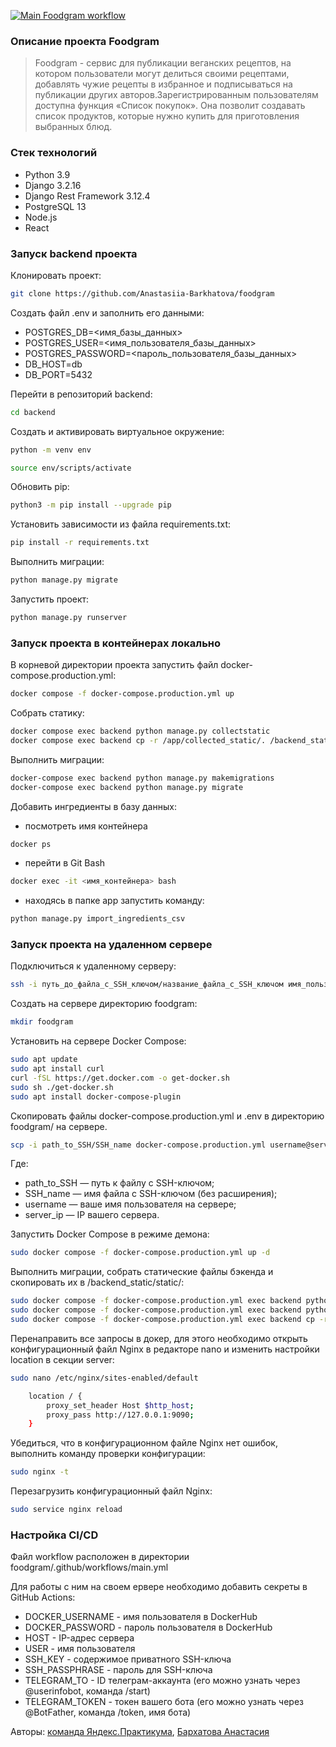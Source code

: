 
[![Main Foodgram workflow](https://github.com/Anastasiia-Barkhatova/foodgram/actions/workflows/main.yml/badge.svg)](https://github.com/Anastasiia-Barkhatova/foodgram/actions/workflows/main.yml)

### **Описание проекта Foodgram**

> Foodgram - сервис для публикации веганских рецептов, на котором пользователи могут делиться своими рецептами, добавлять чужие рецепты в избранное и подписываться на публикации других авторов.Зарегистрированным пользователям доступна функция «Список покупок». Она позволит создавать список продуктов, которые нужно купить для приготовления выбранных блюд.

### **Cтек технологий**

- Python 3.9
- Django 3.2.16
- Django Rest Framework 3.12.4
- PostgreSQL 13
- Node.js
- React

### **Запуск backend проекта**

Клонировать проект:

```bash
git clone https://github.com/Anastasiia-Barkhatova/foodgram
```

Создать файл .env и заполнить его данными:

- POSTGRES_DB=<имя_базы_данных>
- POSTGRES_USER=<имя_пользователя_базы_данных>
- POSTGRES_PASSWORD=<пароль_пользователя_базы_данных>
- DB_HOST=db
- DB_PORT=5432


Перейти в репозиторий backend:

```bash
cd backend
```

Cоздать и активировать виртуальное окружение:

```bash
python -m venv env
```

```bash
source env/scripts/activate
```

Обновить pip:

```bash
python3 -m pip install --upgrade pip
```

Установить зависимости из файла requirements.txt:

```bash
pip install -r requirements.txt
```

Выполнить миграции:

```bash
python manage.py migrate
```

Запустить проект:

```bash
python manage.py runserver
```


### **Запуск проекта в контейнерах локально**

В корневой директории проекта запустить файл docker-compose.production.yml:

```bash
docker compose -f docker-compose.production.yml up
```
Собрать статику:

```bash
docker compose exec backend python manage.py collectstatic
docker compose exec backend cp -r /app/collected_static/. /backend_static/static/
```

Выполнить миграции:

```bash
docker-compose exec backend python manage.py makemigrations
docker-compose exec backend python manage.py migrate
```

Добавить ингредиенты в базу данных:

- посмотреть имя контейнера

```bash
docker ps
```

- перейти в Git Bash

```bash
docker exec -it <имя_контейнера> bash
```

- находясь в папке app запустить команду:

```bash
python manage.py import_ingredients_csv
```


### **Запуск проекта на удаленном сервере**

Подключиться к удаленному серверу:

```bash
ssh -i путь_до_файла_с_SSH_ключом/название_файла_с_SSH_ключом имя_пользователя@ip_адрес_сервера 
```

Создать на сервере директорию foodgram:

```bash
mkdir foodgram
```

Установить на сервере Docker Compose:

```bash
sudo apt update
sudo apt install curl
curl -fSL https://get.docker.com -o get-docker.sh
sudo sh ./get-docker.sh
sudo apt install docker-compose-plugin 
```

Скопировать файлы docker-compose.production.yml и .env в директорию foodgram/ на сервере.

```bash
scp -i path_to_SSH/SSH_name docker-compose.production.yml username@server_ip:/home/username/foodgram/docker-compose.production.yml
```
Где:
- path_to_SSH — путь к файлу с SSH-ключом;
- SSH_name — имя файла с SSH-ключом (без расширения);
- username — ваше имя пользователя на сервере;
- server_ip — IP вашего сервера.

Запустить Docker Compose в режиме демона:

```bash
sudo docker compose -f docker-compose.production.yml up -d
```

Выполнить миграции, собрать статические файлы бэкенда и скопировать их в /backend_static/static/:

```bash
sudo docker compose -f docker-compose.production.yml exec backend python manage.py migrate
sudo docker compose -f docker-compose.production.yml exec backend python manage.py collectstatic
sudo docker compose -f docker-compose.production.yml exec backend cp -r /app/collected_static/. /backend_static/static/
```

Перенаправить все запросы в докер, для этого необходимо открыть конфигурационный файл Nginx в редакторе nano и изменить настройки location в секции server:

```bash
sudo nano /etc/nginx/sites-enabled/default
```
```bash
    location / {
        proxy_set_header Host $http_host;
        proxy_pass http://127.0.0.1:9090;
    }
```

Убедиться, что в конфигурационном файле Nginx нет ошибок, выполнить команду проверки конфигурации:

```bash
sudo nginx -t
```

Перезагрузить конфигурационный файл Nginx:

```bash
sudo service nginx reload
```

### **Настройка CI/CD**

Файл workflow расположен в директории foodgram/.github/workflows/main.yml

Для работы с ним на своем ервере необходимо добавить секреты в GitHub Actions:

- DOCKER_USERNAME - имя пользователя в DockerHub
- DOCKER_PASSWORD - пароль пользователя в DockerHub
- HOST - IP-адрес сервера
- USER - имя пользователя
- SSH_KEY - содержимое приватного SSH-ключа
- SSH_PASSPHRASE - пароль для SSH-ключа
- TELEGRAM_TO - ID телеграм-аккаунта (его можно узнать через @userinfobot, команда /start)
- TELEGRAM_TOKEN - токен вашего бота (его можно узнать через @BotFather, команда /token, имя бота)

Авторы: [команда Яндекс.Практикума](https://github.com/yandex-praktikum), [Бархатова Анастасия](https://github.com/Anastasiia-Barkhatova)
